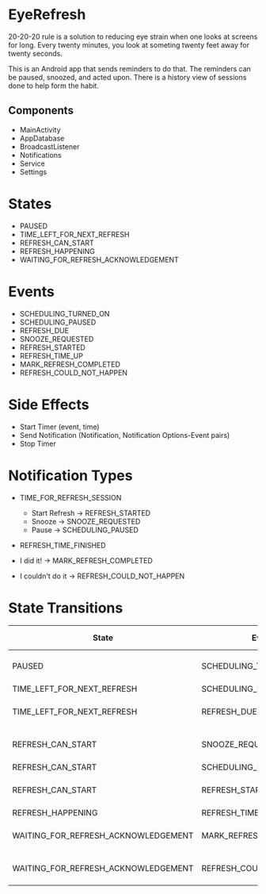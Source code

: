 # EyeRefresh


20-20-20 rule is a solution to reducing eye strain when one looks at screens for long. Every twenty minutes, you look at someting twenty feet away for twenty seconds.

This is an Android app that sends reminders to do that. The reminders can be paused, snoozed, and acted upon. There is a history view of sessions done to help form the habit.

## Components

- MainActivity
- AppDatabase
- BroadcastListener
- Notifications
- Service
- Settings


# States
- PAUSED
- TIME_LEFT_FOR_NEXT_REFRESH
- REFRESH_CAN_START
- REFRESH_HAPPENING
- WAITING_FOR_REFRESH_ACKNOWLEDGEMENT

# Events

- SCHEDULING_TURNED_ON
- SCHEDULING_PAUSED
- REFRESH_DUE
- SNOOZE_REQUESTED
- REFRESH_STARTED
- REFRESH_TIME_UP
- MARK_REFRESH_COMPLETED
- REFRESH_COULD_NOT_HAPPEN

# Side Effects

- Start Timer (event, time)
- Send Notification (Notification, Notification Options-Event pairs)
- Stop Timer

# Notification Types

- TIME_FOR_REFRESH_SESSION
  - Start Refresh -> REFRESH_STARTED
  - Snooze -> SNOOZE_REQUESTED
  - Pause -> SCHEDULING_PAUSED

 - REFRESH_TIME_FINISHED
  - I did it! -> MARK_REFRESH_COMPLETED
  - I couldn't do it -> REFRESH_COULD_NOT_HAPPEN

# State Transitions

| State | Event | New State | Notification, Notification Options and Events | Other Side Effect |
| ------------| ---------------- | ----------------- | --------------- | ---------------------- |
| PAUSED | SCHEDULING_TURNED_ON | TIME_LEFT_FOR_NEXT_REFRESH | | Start Timer (REFRESH_DUE, 20 minutess from now) |
| TIME_LEFT_FOR_NEXT_REFRESH | SCHEDULING_PAUSED | PAUSED | | Stop Timer |
| TIME_LEFT_FOR_NEXT_REFRESH | REFRESH_DUE | REFRESH_CAN_START | TIME_FOR_REFRESH_SESSION | Start Timer (REFRESH_DUE, 1 minnute from now) |
| REFRESH_CAN_START | SNOOZE_REQUESTED | TIME_LEFT_FOR_NEXT_REFRESH | | Start Timer (REFRESH_DUE, Snooze Time) |
| REFRESH_CAN_START | SCHEDULING_PAUSED | PAUSED | | | Stop Timer |
| REFRESH_CAN_START | REFRESH_STARTED | REFRESH_HAPPENING | | Start Timer (REFRESH_TIME_UP, 20 seconds) |
| REFRESH_HAPPENING| REFRESH_TIME_UP | WAITING_FOR_REFRESH_ACKNOWLEDGEMENT | ERFRESH_TIME_FINISHED | | |
| WAITING_FOR_REFRESH_ACKNOWLEDGEMENT | MARK_REFRESH_COMPLETED | TIME_LEFT_FOR_NEXT_REFRESH | | Start Timer (REFRESH DUE, 20 minutes from now) | 
| WAITING_FOR_REFRESH_ACKNOWLEDGEMENT | REFRESH_COULD_NOT_HAPPEN | REFRESH_CAN_START | TIME_FOR_REFRESH_SESSION | Start Timer (REFRESH_DUE, 1 minnute from now) |

